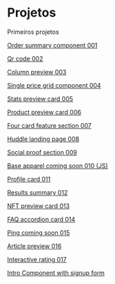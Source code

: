 # Projetos
 Primeiros projetos

 <a href="https://silas310.github.io/Front-End-Mentor-challenges/001-order-summary-newbie/order-summary-component-main/index.html">Order summary component 001</a>

 <a href="https://silas310.github.io/Front-End-Mentor-challenges/002-qr-code-newbie/qr-code-component-main/index.html">Qr code 002</a>

 <a href="https://silas310.github.io/Front-End-Mentor-challenges/003-3_column-preview-card/index.html">Column preview 003</a>

 <a href="https://silas310.github.io/Front-End-Mentor-challenges/004-single-price-grid-component/index.html"> Single price grid component 004</a>

 <a href="https://silas310.github.io/Front-End-Mentor-challenges/005-stats-preview-card-component/index.html">Stats preview card 005</a>

 <a href="https://silas310.github.io/Front-End-Mentor-challenges/006-product-preview-card-component/index.html">Product preview card 006</a>

 <a href="https://silas310.github.io/Front-End-Mentor-challenges/007-four-card-feature-section/index.html">Four card feature section 007</a>

 <a href="https://silas310.github.io/Front-End-Mentor-challenges/008-huddle-landing-page-with-single-introductory-section/index.html">Huddle landing page 008</a>

 <a href="https://silas310.github.io/Front-End-Mentor-challenges/009-social-proof-section/index.html">Social proof section 009</a>

 <a href="https://silas310.github.io/Front-End-Mentor-challenges/010-base-apparel-coming-soon/index.html">Base apparel coming soon 010 (JS)</a>

 <a href="https://silas310.github.io/Front-End-Mentor-challenges/011-profile-card-component/index.html">Profile card 011</a>

 <a href="https://silas310.github.io/Front-End-Mentor-challenges/012-results-summary-component/index.html">Results summary 012</a>

 <a href="https://silas310.github.io/Front-End-Mentor-challenges/013-nft-preview-card-component/index.html">NFT preview card 013</a>

 <a href="https://silas310.github.io/Front-End-Mentor-challenges/014-faq-accordion-card/index.html">FAQ accordion card 014</a>

 <a href="https://silas310.github.io/Front-End-Mentor-challenges/015-ping-coming-soon-page/index.html">Ping coming soon 015</a>

 <a href="https://silas310.github.io/Front-End-Mentor-challenges/016-article-preview-component/index.html">Article preview 016</a>

 <a href="https://silas310.github.io/Front-End-Mentor-challenges/017-interactive-rating-component/index.html">Interactive rating 017</a>

<a href="https://silas310.github.io/Front-End-Mentor-challenges/018-intro-component-with-signup-form/index.html">Intro Component with signup form</a>